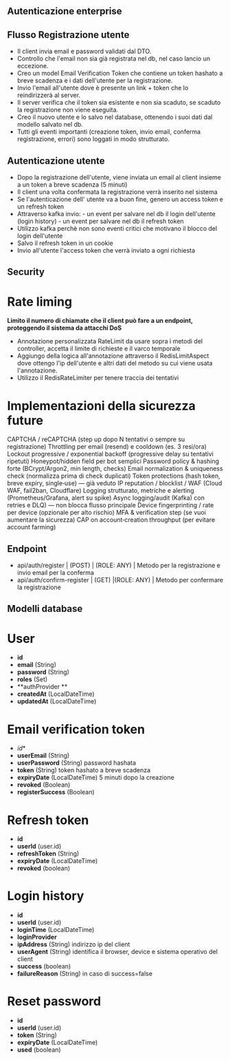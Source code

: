 ## Autenticazione enterprise

## Flusso Registrazione utente
-  Il client invia email e password validati dal DTO.
-  Controllo che l'email non sia già registrata nel db, nel caso lancio un eccezione.
-  Creo un model Email Verification Token che contiene un token hashato a breve scadenza e i dati dell'utente per la registrazione.
-  Invio l'email all'utente dove è presente un link + token che lo reindirizzerà al server.
-  Il server verifica che il token sia esistente e non sia scaduto, se scaduto la registrazione non viene eseguita.
-  Creo il nuovo utente e lo salvo nel database, ottenendo i suoi dati dal modello salvato nel db.
- Tutti gli eventi importanti (creazione token, invio email, conferma registrazione, errori) sono loggati in modo strutturato.

## Autenticazione utente
- Dopo la registrazione dell'utente, viene inviata un email al client insieme a un token a breve scadenza (5 minuti)
- Il client una volta confermata la registrazione verrà inserito nel sistema
- Se l'autenticazione dell' utente va a buon fine, genero un access token e un refresh token
- Attraverso kafka invio: - un event per salvare nel db il login dell'utente (login history)
                          - un event per salvare nel db il refresh token
- Utilizzo kafka perchè non sono eventi critici che motivano il blocco del login dell'utente
- Salvo il refresh token in un cookie
- Invio all'utente l'access token che verrà inviato a ogni richiesta


## Security 

# Rate liming
**Limito il numero di chiamate che il client può fare a un endpoint, proteggendo il sistema da attacchi DoS**
- Annotazione personalizzata RateLimit da usare sopra i metodi del controller, accetta il limite di richieste e il varco temporale
- Aggiungo della logica all'annotazione attraverso il RedisLimitAspect dove ottengo l'ip dell'utente e altri dati del metodo su cui 
    viene usata l'annotazione.
- Utilizzo il RedisRateLimiter per tenere traccia dei tentativi


# Implementazioni della sicurezza future
CAPTCHA / reCAPTCHA (step up dopo N tentativi o sempre su registrazione)
Throttling per email (resend) e cooldown (es. 3 resi/ora)
Lockout progressive / exponential backoff (progressive delay su tentativi ripetuti)
Honeypot/hidden field per bot semplici
Password policy & hashing forte (BCrypt/Argon2, min length, checks)
Email normalization & uniqueness check (normalizza prima di check duplicati)
Token protections (hash token, breve expiry, single‑use) — già veduto
IP reputation / blocklist / WAF (Cloud WAF, fail2ban, Cloudflare)
Logging strutturato, metriche e alerting (Prometheus/Grafana, alert su spike)
Async logging/audit (Kafka) con retries e DLQ) — non blocca flusso principale
Device fingerprinting / rate per device (opzionale per alto rischio)
MFA & verification step (se vuoi aumentare la sicurezza)
CAP on account‑creation throughput (per evitare account farming)

## Endpoint

- api/auth/register | (POST) | (ROLE: ANY) | Metodo per la registrazione e invio email per la conferma
- api/auth/confirm-register | (GET) |(ROLE: ANY) | Metodo per confermare la registrazione

## Modelli database

# User
- **id**
- **email** (String)
- **password** (String)
- **roles** (Set)
- **authProvider **
- **createdAt** (LocalDateTime)
- **updatedAt** (LocalDateTime)

# Email verification token
- *id**
- **userEmail** (String) 
- **userPassword** (String) password hashata 
- **token** (String) token hashato a breve scadenza
- **expiryDate** (LocalDateTime) 5 minuti dopo la creazione
- **revoked** (Boolean) 
- **registerSuccess** (Boolean) 

# Refresh token
- **id**
- **userId** (user.id)
- **refreshToken** (String)
- **expiryDate** (LocalDateTime)
- **revoked** (boolean)

# Login history
- **id**
- **userId** (user.id)
- **loginTime** (LocalDateTime)
- **loginProvider**
- **ipAddress** (String) indirizzo ip del client
- **userAgent** (String) identifica il browser, device e sistema operativo del client
- **success** (boolean)
- **failureReason** (String) in caso di success=false

# Reset password
- **id**
- **userId** (user.id)
- **token** (String)
- **expiryDate** (LocalDateTime)
- **used** (boolean)